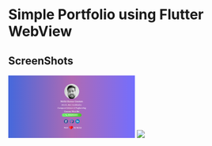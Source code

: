 <h1>Simple Portfolio using Flutter WebView</h1>
<h2>ScreenShots</h2>
<div>
<img src="screenshots/sample_photo.png" width=256  style="display:inline-block">
<img src="screenshots/sample_photo1.png" style="display:inline-block">

</div>